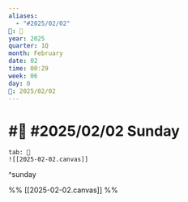 ```yaml
---
aliases:
  - "#2025/02/02"
📁: 📅
year: 2025
quarter: 1Q
month: February
date: 02
time: 00:29
week: 06
day: 0
📅: 2025/02/02
---
```

# #📅 #2025/02/02 Sunday

```tabs
tab: 🧠
![[2025-02-02.canvas]]
```

^sunday

%%
[[2025-02-02.canvas]]
%%